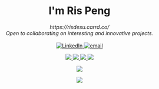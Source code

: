 <h1 align="center">I'm Ris Peng</h1>

<p align="center">
    <i>
        https://risdesu.carrd.co/<br>
        Open to collaborating on interesting and innovative projects.<br>
    </i><br>
    <a href="https://www.linkedin.com/in/rispng">
        <img src="https://img.shields.io/badge/LinkedIn-blue?style=flat-square&logo=linkedin" alt="LinkedIn">
    </a>
    <a href="mailto:farisinq@gmail.com">
        <img src="https://img.shields.io/badge/Email-blue?style=flat-square&logo=gmail&logoColor=white" alt="email">
    </a>
</p>

<p align="center">
  <a href="https://github.com/RisPNG">
    <img src="http://github-profile-summary-cards.vercel.app/api/cards/profile-details?username=RisPNG&theme=transparent" />
  </a>
  <a href="https://github.com/RisPNG">
    <img src="https://github-readme-streak-stats.herokuapp.com/?user=RisPNG&hide_border=true&card_width=338&theme=transparent" />
  </a>
  <a href="https://github.com/RisPNG">
    <img src="http://github-profile-summary-cards.vercel.app/api/cards/stats?username=RisPNG&theme=transparent" />
      <img src="https://github-readme-stats.vercel.app/api?username=RisPNG&theme=transparent\&include_all_commits=true" />
  </a>
</p>

<p align="center">
  <a href="https://github.com/RisPNG">
    <img src="https://komarev.com/ghpvc/?username=RisPNG&color=blue&style=flat)" />
  </a>
</p>
<p align="center">
    <a  href="https://github.com/RisPNG">
        <img src="https://count.getloli.com/get/@@RisPNG?theme=rule34" />
    </a>
</p>

